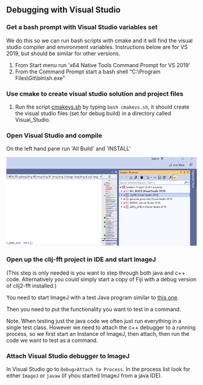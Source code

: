 ## Debugging with Visual Studio

### Get a bash prompt with Visual Studio variables set

We do this so we can run bash scripts with cmake and it will find the visual studio compiler and environment variables.  Instructions below are for VS 2019, but should be similar for other versions. 

1.  From Start menu run 'x64 Native Tools Command Prompt for VS 2019'
2.  From the Command Prompt start a bash shell “C:\Program Files\Git\bin\sh.exe”  

### Use cmake to create visual studio solution and project files  

1.  Run the script [cmakevs.sh]() by typing ```bash cmakevs.sh```, it should create the visual studio files (set for debug build) in a directory called Visual_Studio.

### Open Visual Studio and compile 

On the left hand pane run 'All Build' and 'INSTALL'

![image](VS.png)  

### Open up the clij-fft project in IDE and start ImageJ

(This step is only needed is you want to step through both java and c++ code.   Alternatively you could simply start a copy of Fiji with a debug version of clij2-fft installed.)

You need to start ImageJ with a test Java program similar to [this one]().

Then you need to put the functionality you want to test in a command.

Note.  When testing just the java code we often just run everything in a single test class.  However we need to attach the c++ debugger to a running process, so we first start an Instance of ImageJ, then attach, then run the code we want to test as a command. 

### Attach Visual Studio debugger to ImageJ

In Visual Studio go to ```Debug>Attach to Process```.  In the process list look for either ```ImageJ``` or ```javaw``` (if yhou started ImageJ from a java IDE). 